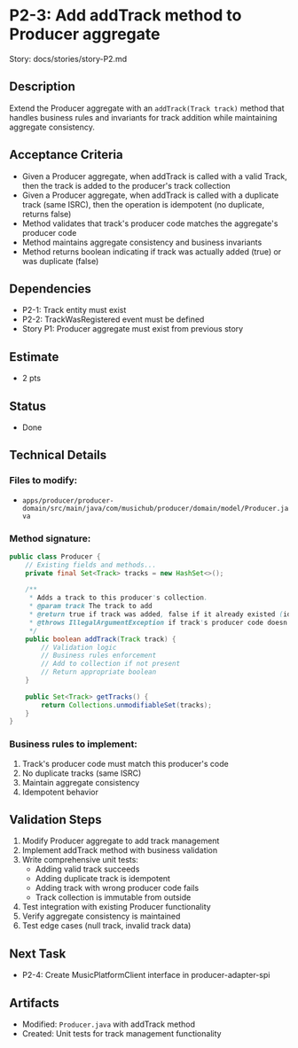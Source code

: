 # P2-3: Add addTrack method to Producer aggregate

Story: docs/stories/story-P2.md

## Description
Extend the Producer aggregate with an `addTrack(Track track)` method that handles business rules and invariants for track addition while maintaining aggregate consistency.

## Acceptance Criteria
- Given a Producer aggregate, when addTrack is called with a valid Track, then the track is added to the producer's track collection
- Given a Producer aggregate, when addTrack is called with a duplicate track (same ISRC), then the operation is idempotent (no duplicate, returns false)
- Method validates that track's producer code matches the aggregate's producer code
- Method maintains aggregate consistency and business invariants
- Method returns boolean indicating if track was actually added (true) or was duplicate (false)

## Dependencies
- P2-1: Track entity must exist
- P2-2: TrackWasRegistered event must be defined
- Story P1: Producer aggregate must exist from previous story

## Estimate
- 2 pts

## Status
- Done

## Technical Details

### Files to modify:
- `apps/producer/producer-domain/src/main/java/com/musichub/producer/domain/model/Producer.java`

### Method signature:
```java
public class Producer {
    // Existing fields and methods...
    private final Set<Track> tracks = new HashSet<>();
    
    /**
     * Adds a track to this producer's collection.
     * @param track The track to add
     * @return true if track was added, false if it already existed (idempotent)
     * @throws IllegalArgumentException if track's producer code doesn't match this producer
     */
    public boolean addTrack(Track track) {
        // Validation logic
        // Business rules enforcement
        // Add to collection if not present
        // Return appropriate boolean
    }
    
    public Set<Track> getTracks() {
        return Collections.unmodifiableSet(tracks);
    }
}
```

### Business rules to implement:
1. Track's producer code must match this producer's code
2. No duplicate tracks (same ISRC)
3. Maintain aggregate consistency
4. Idempotent behavior

## Validation Steps
1. Modify Producer aggregate to add track management
2. Implement addTrack method with business validation
3. Write comprehensive unit tests:
   - Adding valid track succeeds
   - Adding duplicate track is idempotent
   - Adding track with wrong producer code fails
   - Track collection is immutable from outside
4. Test integration with existing Producer functionality
5. Verify aggregate consistency is maintained
6. Test edge cases (null track, invalid track data)

## Next Task
- P2-4: Create MusicPlatformClient interface in producer-adapter-spi

## Artifacts
- Modified: `Producer.java` with addTrack method
- Created: Unit tests for track management functionality